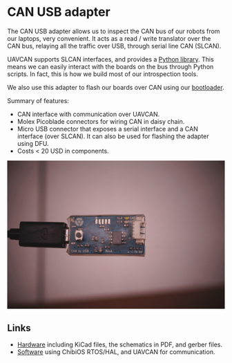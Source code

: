 # CAN USB adapter

The CAN USB adapter allows us to inspect the CAN bus of our robots from our laptops, very convenient.
It acts as a read / write translator over the CAN bus, relaying all the traffic over USB, through serial line CAN (SLCAN).

UAVCAN supports SLCAN interfaces, and provides a [Python library](https://github.com/UAVCAN/pyuavcan).
This means we can easily interact with the boards on the bus through Python scripts.
In fact, this is how we build most of our introspection tools.

We also use this adapter to flash our boards over CAN using our [bootloader](https://github.com/cvra/can-bootloader).

Summary of features:

- CAN interface with communication over UAVCAN.
- Molex Picoblade connectors for wiring CAN in daisy chain.
- Micro USB connector that exposes a serial interface and a CAN interface (over SLCAN). It can also be used for flashing the adapter using DFU.
- Costs < 20 USD in components.

![Adapter board, our very helpful CAN debugger](./images/can-adapter.jpg)

## Links
- [Hardware](https://github.com/cvra/CAN-USB-dongle) including KiCad files, the schematics in PDF, and gerber files.
- [Software](https://github.com/cvra/CAN-USB-dongle-fw) using ChibiOS RTOS/HAL, and UAVCAN for communication.
